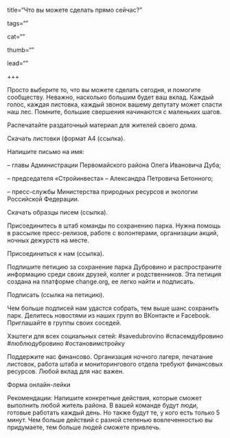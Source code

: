 title=“Что вы можете сделать прямо сейчас?”

tags=“”

cat=“”

thumb=“”

lead=“”

+++

Просто выберите то, что вы можете сделать сегодня, и помогите сообществу. Неважно, насколько большим будет ваш вклад. Каждый голос, каждая листовка, каждый звонок вашему депутату может спасти наш лес. Помните, большие свершения начинаются с маленьких шагов.

Распечатайте раздаточный материал для жителей своего дома.

Скачать листовки (формат А4 (ссылка).

Напишите письмо на имя:

– главы Администрации Первомайского района Олега Ивановича Дуба;

– председателя «Cтройинвеста» – Александра Петровича Бетонного;

– пресс-службы Министерства природных ресурсов и экологии Российской Федерации.

Скачать образцы писем (ссылка).

Присоединитесь в штаб команды по сохранению парка. Нужна помощь в рассылке пресс-релизов, работе с волонтерами, организации акций, ночных дежурств на месте.

Присоединиться к нам (ссылка).

Подпишите петицию за сохранение парка Дубровино и распространите информацию среди своих друзей, коллег и родственников. Эта петиция создана на платформе сhаngе.оrg, ее легко найти и подписать.

Подписать (ссылка на петицию).

Чем больше подписей нам удастся собрать, тем выше шанс сохранить парк.
Делитесь новостями из наших групп во ВКонтакте и Facebook. Приглашайте в группы своих соседей.

Хэштеги для всех социальных сетей: #savedubrovino #спасемдубровино #люблюдубровино #остановимстройку

Поддержите нас финансово. Организация ночного лагеря, печатание листовок, работа штаба и мониторингового отдела требуют финансовых ресурсов. Любой вклад для нас важен.

Форма онлайн-лейки

Рекомендации: Напишите конкретные действия, которые сможет выполнить любой житель района. В вашей команде будут люди, готовые работать каждый день. Но также будут те, у кого есть только 5 минут. Чем больше действий с разной степенью вовлеченностью вы придумаете, тем больше людей сможете привлечь.
